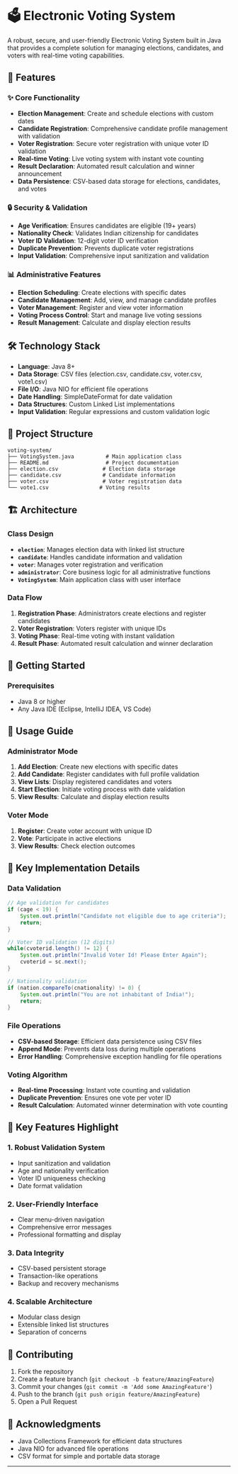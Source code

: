 # 🗳️ Electronic Voting System

A robust, secure, and user-friendly Electronic Voting System built in Java that provides a complete solution for managing elections, candidates, and voters with real-time voting capabilities.

## 🚀 Features

### ✨ Core Functionality
- **Election Management**: Create and schedule elections with custom dates
- **Candidate Registration**: Comprehensive candidate profile management with validation
- **Voter Registration**: Secure voter registration with unique voter ID validation
- **Real-time Voting**: Live voting system with instant vote counting
- **Result Declaration**: Automated result calculation and winner announcement
- **Data Persistence**: CSV-based data storage for elections, candidates, and votes

### 🔒 Security & Validation
- **Age Verification**: Ensures candidates are eligible (19+ years)
- **Nationality Check**: Validates Indian citizenship for candidates
- **Voter ID Validation**: 12-digit voter ID verification
- **Duplicate Prevention**: Prevents duplicate voter registrations
- **Input Validation**: Comprehensive input sanitization and validation

### 📊 Administrative Features
- **Election Scheduling**: Create elections with specific dates
- **Candidate Management**: Add, view, and manage candidate profiles
- **Voter Management**: Register and view voter information
- **Voting Process Control**: Start and manage live voting sessions
- **Result Management**: Calculate and display election results

## 🛠️ Technology Stack

- **Language**: Java 8+
- **Data Storage**: CSV files (election.csv, candidate.csv, voter.csv, vote1.csv)
- **File I/O**: Java NIO for efficient file operations
- **Date Handling**: SimpleDateFormat for date validation
- **Data Structures**: Custom Linked List implementations
- **Input Validation**: Regular expressions and custom validation logic

## 📁 Project Structure

```
voting-system/
├── VotingSystem.java          # Main application class
├── README.md                  # Project documentation
├── election.csv              # Election data storage
├── candidate.csv             # Candidate information
├── voter.csv                 # Voter registration data
└── vote1.csv                # Voting results
```

## 🏗️ Architecture

### Class Design
- **`election`**: Manages election data with linked list structure
- **`candidate`**: Handles candidate information and validation
- **`voter`**: Manages voter registration and verification
- **`administrator`**: Core business logic for all administrative functions
- **`VotingSystem`**: Main application class with user interface

### Data Flow
1. **Registration Phase**: Administrators create elections and register candidates
2. **Voter Registration**: Voters register with unique IDs
3. **Voting Phase**: Real-time voting with instant validation
4. **Result Phase**: Automated result calculation and winner declaration

## 🚀 Getting Started

### Prerequisites
- Java 8 or higher
- Any Java IDE (Eclipse, IntelliJ IDEA, VS Code)

## 📖 Usage Guide

### Administrator Mode
1. **Add Election**: Create new elections with specific dates
2. **Add Candidate**: Register candidates with full profile validation
3. **View Lists**: Display registered candidates and voters
4. **Start Election**: Initiate voting process with date validation
5. **View Results**: Calculate and display election results

### Voter Mode
1. **Register**: Create voter account with unique ID
2. **Vote**: Participate in active elections
3. **View Results**: Check election outcomes

## 🔧 Key Implementation Details

### Data Validation
```java
// Age validation for candidates
if (cage < 19) {
    System.out.println("Candidate not eligible due to age criteria");
    return;
}

// Voter ID validation (12 digits)
while(cvoterid.length() != 12) {
    System.out.println("Invalid Voter Id! Please Enter Again");
    cvoterid = sc.next();
}

// Nationality validation
if (nation.compareTo(cnationality) != 0) {
    System.out.println("You are not inhabitant of India!");
    return;
}
```

### File Operations
- **CSV-based Storage**: Efficient data persistence using CSV files
- **Append Mode**: Prevents data loss during multiple operations
- **Error Handling**: Comprehensive exception handling for file operations

### Voting Algorithm
- **Real-time Processing**: Instant vote counting and validation
- **Duplicate Prevention**: Ensures one vote per voter ID
- **Result Calculation**: Automated winner determination with vote counting

## 🎯 Key Features Highlight

### 1. **Robust Validation System**
- Input sanitization and validation
- Age and nationality verification
- Voter ID uniqueness checking
- Date format validation

### 2. **User-Friendly Interface**
- Clear menu-driven navigation
- Comprehensive error messages
- Professional formatting and display

### 3. **Data Integrity**
- CSV-based persistent storage
- Transaction-like operations
- Backup and recovery mechanisms

### 4. **Scalable Architecture**
- Modular class design
- Extensible linked list structures
- Separation of concerns

## 🤝 Contributing

1. Fork the repository
2. Create a feature branch (`git checkout -b feature/AmazingFeature`)
3. Commit your changes (`git commit -m 'Add some AmazingFeature'`)
4. Push to the branch (`git push origin feature/AmazingFeature`)
5. Open a Pull Request

## 🙏 Acknowledgments

- Java Collections Framework for efficient data structures
- Java NIO for advanced file operations
- CSV format for simple and portable data storage

---
